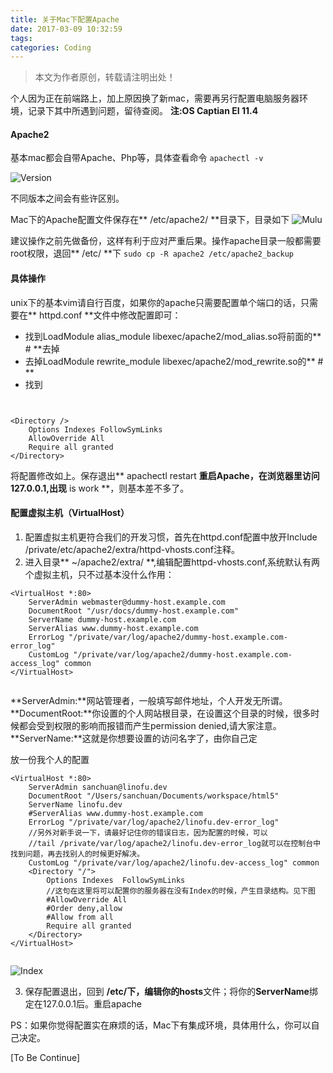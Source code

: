 ```yaml
---
title: 关于Mac下配置Apache
date: 2017-03-09 10:32:59
tags:
categories: Coding
---
```


>本文为作者原创，转载请注明出处！


个人因为正在前端路上，加上原因换了新mac，需要再另行配置电脑服务器环境，记录下其中所遇到问题，留待查阅。
**注:OS Captian EI 11.4**

#### Apache2

基本mac都会自带Apache、Php等，具体查看命令 `apachectl -v`

![Version](http://upload-images.jianshu.io/upload_images/2741993-0383ef72d51e694f.png?imageMogr2/auto-orient/strip%7CimageView2/2/w/1240)

不同版本之间会有些许区别。
<!--more-->

Mac下的Apache配置文件保存在** /etc/apache2/ **目录下，目录如下
![Mulu](http://upload-images.jianshu.io/upload_images/2741993-e8cb137fdf663fb7.png?imageMogr2/auto-orient/strip%7CimageView2/2/w/1240)


建议操作之前先做备份，这样有利于应对严重后果。操作apache目录一般都需要root权限，退回** /etc/ **下
`sudo cp -R apache2 /etc/apache2_backup`

#### 具体操作

unix下的基本vim请自行百度，如果你的apache只需要配置单个端口的话，只需要在** httpd.conf **文件中修改配置即可：
* 找到LoadModule alias_module libexec/apache2/mod_alias.so将前面的** # **去掉
* 去掉LoadModule rewrite_module libexec/apache2/mod_rewrite.so的** # **
* 找到 


``` 


<Directory />
    Options Indexes FollowSymLinks
    AllowOverride All
    Require all granted
</Directory>
```


将配置修改如上。保存退出** apachectl restart **重启Apache，在浏览器里访问127.0.0.1,出现** is work **，则基本差不多了。



#### 配置虚拟主机（VirtualHost）



1. 配置虚拟主机更符合我们的开发习惯，首先在httpd.conf配置中放开Include /private/etc/apache2/extra/httpd-vhosts.conf注释。
2. 进入目录** ~/apache2/extra/ **,编辑配置httpd-vhosts.conf,系统默认有两个虚拟主机，只不过基本没什么作用：



``` 
<VirtualHost *:80>
    ServerAdmin webmaster@dummy-host.example.com
    DocumentRoot "/usr/docs/dummy-host.example.com"
    ServerName dummy-host.example.com
    ServerAlias www.dummy-host.example.com
    ErrorLog "/private/var/log/apache2/dummy-host.example.com-error_log"
    CustomLog "/private/var/log/apache2/dummy-host.example.com-access_log" common
</VirtualHost>


```



**ServerAdmin:**网站管理者，一般填写邮件地址，个人开发无所谓。
**DocumentRoot:**你设置的个人网站根目录，在设置这个目录的时候，很多时候都会受到权限的影响而报错而产生permission denied,请大家注意。
**ServerName:**这就是你想要设置的访问名字了，由你自己定

放一份我个人的配置


``` 
<VirtualHost *:80>
    ServerAdmin sanchuan@linofu.dev
    DocumentRoot "/Users/sanchuan/Documents/workspace/html5"
    ServerName linofu.dev
    #ServerAlias www.dummy-host.example.com
    ErrorLog "/private/var/log/apache2/linofu.dev-error_log"
    //另外对新手说一下，请最好记住你的错误日志，因为配置的时候，可以
    //tail /private/var/log/apache2/linofu.dev-error_log就可以在控制台中找到问题，再去找别人的时候更好解决。
    CustomLog "/private/var/log/apache2/linofu.dev-access_log" common
    <Directory "/">
        Options Indexes  FollowSymLinks
        //这句在这里将可以配置你的服务器在没有Index的时候，产生目录结构。见下图
        #AllowOverride All
        #Order deny,allow
        #Allow from all
        Require all granted
    </Directory>
</VirtualHost>


```


![Index](http://upload-images.jianshu.io/upload_images/2741993-c71e0e55bf47e64d.png?imageMogr2/auto-orient/strip%7CimageView2/2/w/1240)



3. 保存配置退出，回到 **/etc/**下，编辑你的**hosts**文件；将你的**ServerName**绑定在127.0.0.1后。重启apache

PS：如果你觉得配置实在麻烦的话，Mac下有集成环境，具体用什么，你可以自己决定。


[To Be Continue]

<!--toc-->

